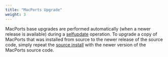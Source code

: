 ```yaml
---
title: "MacPorts Upgrade"
weight: 3
---
```



MacPorts base upgrades are performed automatically (when a newer release is available) during a [selfupdate](https://guide.macports.org/#using.port.selfupdate) operation. To upgrade a copy of MacPorts that was installed from source to the newer release of the source code, simply repeat the [source install](https://guide.macports.org/#installing.macports.source) with the newer version of the MacPorts source code.